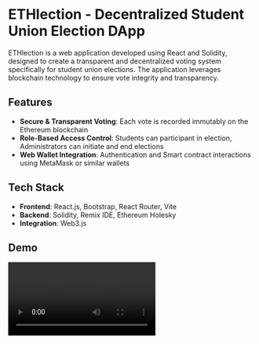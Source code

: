 # ETHlection - Decentralized Student Union Election DApp

ETHlection is a web application developed using React and Solidity, designed to create a transparent and decentralized voting system specifically for student union elections. The application leverages blockchain technology to ensure vote integrity and transparency.

## Features

- **Secure & Transparent Voting**: Each vote is recorded immutably on the Ethereum blockchain
- **Role-Based Access Control**: Students can participant in election, Administrators can initiate and end elections
- **Web Wallet Integration**: Authentication and Smart contract interactions using MetaMask or similar wallets

## Tech Stack

- **Frontend**: React.js, Bootstrap, React Router, Vite
- **Backend**: Solidity, Remix IDE, Ethereum Holesky
- **Integration**: Web3.js

## Demo

![Demo Video](./assets/ethlection_demo.mp4)
